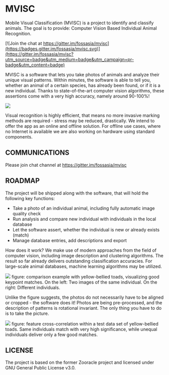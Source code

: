 # MVISC

Mobile Visual Classification (MVISC) is a project to identify and classify animals. The goal is to provide: Computer Vision Based Individual Animal Recognition.

[![Join the chat at https://gitter.im/fossasia/mvisc](https://badges.gitter.im/fossasia/mvisc.svg)](https://gitter.im/fossasia/mvisc?utm_source=badge&utm_medium=badge&utm_campaign=pr-badge&utm_content=badge)

MVISC is a software that lets you take photos of animals and analyze their unique visual patterns. Within minutes, the software is able to tell you, whether an animal of a certain species, has already been found, or if it is a new individual. Thanks to state-of-the-art computer vision algorithms, these assertions come with a very high accuracy, namely around 90-100%!

<img src="docs/cambothsides.jpg" height = "" width=""> 

Visual recognition is highly efficient, that means no more invasive marking methods are required - stress may be reduced, drastically. We intend to offer the app as an online and offline solution. For offline use cases, where no Internet is available we are also working on hardware using standard components.

## COMMUNICATIONS

Please join chat channel at https://gitter.im/fossasia/mvisc

## ROADMAP

The project will be shipped along with the software, that will hold the following key functions:
* Take a photo of an individual animal, including fully automatic image quality check
* Run analysis and compare new individual with individuals in the local database
* Let the software assert, whether the individual is new or already exists (match)
* Manage database entries, add descriptions and export

How does it work? We make use of modern approaches from the field of computer vision, including image description and clustering algorithms. The result so far already delivers outstanding classification accuracies. For large-scale animal databases, machine learning algorithms may be utilized.

<img src="docs/comparison.jpg" height = "" width=""> 
figure: comparison example with yellow-bellied toads, visualizing good keypoint matches. On the left: Two images of the same individual. On the right: Different individuals.

Unlike the figure suggests, the photos do not necessarily have to be aligned or cropped - the software does it! Photos are being pre-processed, and the description of patterns is rotational invariant. The only thing you have to do is to take the picture.

<img src="docs/correlationmatrix.jpg" height = "" width=""> 
figure: feature cross-correlation within a test data set of yellow-bellied toads. Same individuals match with very high significance, while unequal individuals deliver only a few good matches.

## LICENSE

The project is based on the former Zooracle project and licensed under GNU General Public License v3.0.
